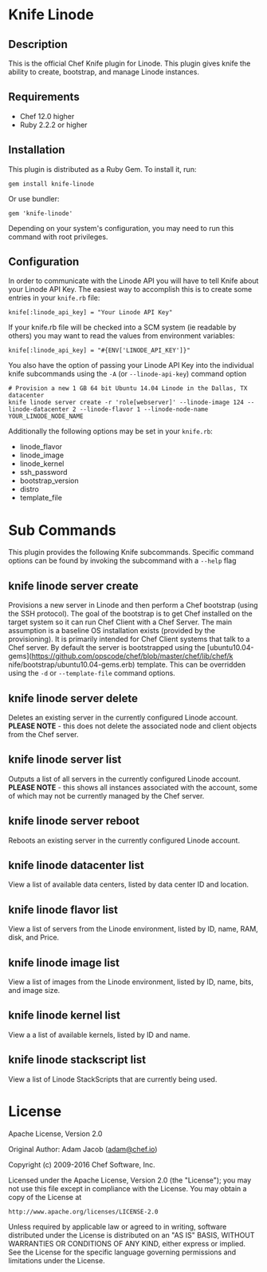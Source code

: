 # Knife Linode

## Description

This is the official Chef Knife plugin for Linode. This plugin gives knife the ability to create, bootstrap, and manage Linode instances.

## Requirements

- Chef 12.0 higher
- Ruby 2.2.2 or higher

## Installation

This plugin is distributed as a Ruby Gem. To install it, run:

```
gem install knife-linode
```

Or use bundler:

```
gem 'knife-linode'
```

Depending on your system's configuration, you may need to run this command with root privileges.

## Configuration

In order to communicate with the Linode API you will have to tell Knife about your Linode API Key. The easiest way to accomplish this is to create some entries in your `knife.rb` file:

```
knife[:linode_api_key] = "Your Linode API Key"
```

If your knife.rb file will be checked into a SCM system (ie readable by others) you may want to read the values from environment variables:

```
knife[:linode_api_key] = "#{ENV['LINODE_API_KEY']}"
```

You also have the option of passing your Linode API Key into the individual knife subcommands using the `-A` (or `--linode-api-key`) command option

```
# Provision a new 1 GB 64 bit Ubuntu 14.04 Linode in the Dallas, TX datacenter
knife linode server create -r 'role[webserver]' --linode-image 124 --linode-datacenter 2 --linode-flavor 1 --linode-node-name YOUR_LINODE_NODE_NAME
```

Additionally the following options may be set in your `knife.rb`:

- linode_flavor
- linode_image
- linode_kernel
- ssh_password
- bootstrap_version
- distro
- template_file

# Sub Commands

This plugin provides the following Knife subcommands. Specific command options can be found by invoking the subcommand with a `--help` flag

## knife linode server create

Provisions a new server in Linode and then perform a Chef bootstrap (using the SSH protocol). The goal of the bootstrap is to get Chef installed on the target system so it can run Chef Client with a Chef Server. The main assumption is a baseline OS installation exists (provided by the provisioning). It is primarily intended for Chef Client systems that talk to a Chef server. By default the server is bootstrapped using the [ubuntu10.04-gems](https://github.com/opscode/chef/blob/master/chef/lib/chef/k
nife/bootstrap/ubuntu10.04-gems.erb) template. This can be overridden using the `-d` or `--template-file` command options.

## knife linode server delete

Deletes an existing server in the currently configured Linode account. **PLEASE NOTE** - this does not delete the associated node and client objects from the Chef server.

## knife linode server list

Outputs a list of all servers in the currently configured Linode account. **PLEASE NOTE** - this shows all instances associated with the account, some of which may not be currently managed by the Chef server.

## knife linode server reboot

Reboots an existing server in the currently configured Linode account.

## knife linode datacenter list

View a list of available data centers, listed by data center ID and location.

## knife linode flavor list

View a list of servers from the Linode environment, listed by ID, name, RAM, disk, and Price.

## knife linode image list

View a list of images from the Linode environment, listed by ID, name, bits, and image size.

## knife linode kernel list

View a a list of available kernels, listed by ID and name.

## knife linode stackscript list

View a list of Linode StackScripts that are currently being used.

# License

Apache License, Version 2.0

Original Author: Adam Jacob ([adam@chef.io](mailto:adam@chef.io))

Copyright (c) 2009-2016 Chef Software, Inc.

Licensed under the Apache License, Version 2.0 (the "License"); you may not use this file except in compliance with the License. You may obtain a copy of the License at

```
http://www.apache.org/licenses/LICENSE-2.0
```

Unless required by applicable law or agreed to in writing, software distributed under the License is distributed on an "AS IS" BASIS, WITHOUT WARRANTIES OR CONDITIONS OF ANY KIND, either express or implied. See the License for the specific language governing permissions and limitations under the License.
